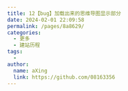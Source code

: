 ```yaml
---
title: 12【bug】加载出来的思维导图显示部分
date: 2024-02-01 22:09:58
permalink: /pages/8a8629/
categories:
  - 更多
  - 建站历程
tags:
  - 
author: 
  name: aXing
  link: https://github.com/08163356
---
```



